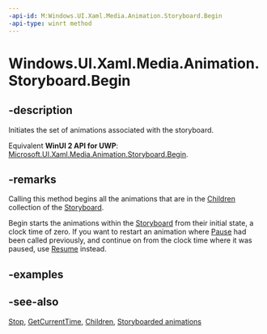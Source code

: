 ```yaml
---
-api-id: M:Windows.UI.Xaml.Media.Animation.Storyboard.Begin
-api-type: winrt method
---
```


<!-- Method syntax
public void Begin()
-->

# Windows.UI.Xaml.Media.Animation.Storyboard.Begin

## -description
Initiates the set of animations associated with the storyboard.

Equivalent **WinUI 2 API for UWP**: [Microsoft.UI.Xaml.Media.Animation.Storyboard.Begin](/windows/winui/api/microsoft.ui.xaml.media.animation.storyboard.begin).

## -remarks
Calling this method begins all the animations that are in the [Children](storyboard_children.md) collection of the [Storyboard](storyboard.md).

Begin starts the animations within the [Storyboard](storyboard.md) from their initial state, a clock time of zero. If you want to restart an animation where [Pause](storyboard_pause_1953642114.md) had been called previously, and continue on from the clock time where it was paused, use [Resume](storyboard_resume_406343050.md) instead.

## -examples

## -see-also
[Stop](storyboard_stop_1201535524.md), [GetCurrentTime](storyboard_getcurrenttime_1338472985.md), [Children](storyboard_children.md), [Storyboarded animations](/windows/uwp/graphics/storyboarded-animations)
